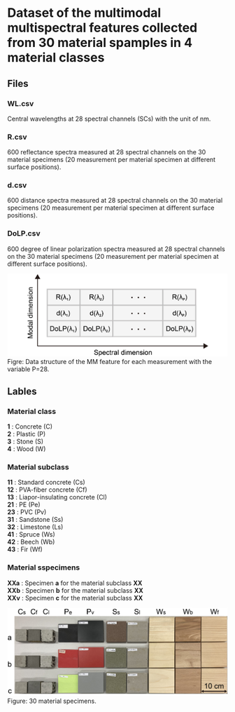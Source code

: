 # Dataset of the multimodal multispectral features collected from 30 material spamples in 4 material classes


## Files
### WL.csv
Central wavelengths at 28 spectral channels (SCs) with the unit of nm.
### R.csv
600 reflectance spectra measured at 28 spectral channels on the 30 material specimens (20 measurement per material specimen at different surface positions).
### d.csv
600 distance spectra measured at 28 spectral channels on the 30 material specimens (20 measurement per material specimen at different surface positions).
### DoLP.csv
600 degree of linear polarization spectra measured at 28 spectral channels on the 30 material specimens (20 measurement per material specimen at different surface positions).

![alt text](Fig_1_DataStructure.jpg)
Figre: Data structure of the MM feature for each measurement with the variable P=28.

## Lables
### Material class
**1** : Concrete (C)  
**2** : Plastic (P)   
**3** : Stone (S)   
**4** : Wood (W)   
### Material subclass
**11** : Standard concrete (Cs)   
**12** : PVA-fiber concrete (Cf)  
**13** : Liapor-insulating concrete (Cl)  
**21** : PE (Pe)    
**23** : PVC (Pv)   
**31** : Sandstone (Ss)   
**32** : Limestone (Ls)    
**41** : Spruce (Ws)   
**42** : Beech (Wb)   
**43** : Fir (Wf)  
### Material sspecimens
**XXa** : Specimen **a** for the material subclass **XX**  
**XXb** : Specimen **b** for the material subclass **XX**   
**XXv** : Specimen **c** for the material subclass **XX** 

![alt text](Fig_3_Material_specimens.jpg)
Figure: 30 material specimens.